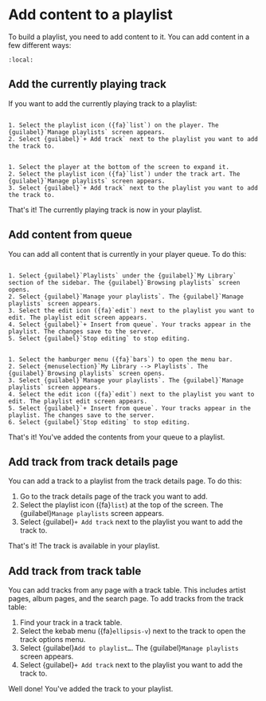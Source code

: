# Add content to a playlist

To build a playlist, you need to add content to it. You can add content in a few different ways:

```{contents}
:local:
```

## Add the currently playing track

If you want to add the currently playing track to a playlist:

```{tabbed} Desktop

1. Select the playlist icon ({fa}`list`) on the player. The {guilabel}`Manage playlists` screen appears.
2. Select {guilabel}`+ Add track` next to the playlist you want to add the track to.

```

```{tabbed} Mobile

1. Select the player at the bottom of the screen to expand it.
2. Select the playlist icon ({fa}`list`) under the track art. The {guilabel}`Manage playlists` screen appears.
3. Select {guilabel}`+ Add track` next to the playlist you want to add the track to.

```

That's it! The currently playing track is now in your playlist.

## Add content from queue

You can add all content that is currently in your player queue. To do this:

```{tabbed} Desktop

1. Select {guilabel}`Playlists` under the {guilabel}`My Library` section of the sidebar. The {guilabel}`Browsing playlists` screen opens.
2. Select {guilabel}`Manage your playlists`. The {guilabel}`Manage playlists` screen appears.
3. Select the edit icon ({fa}`edit`) next to the playlist you want to edit. The playlist edit screen appears.
4. Select {guilabel}`+ Insert from queue`. Your tracks appear in the playlist. The changes save to the server.
5. Select {guilabel}`Stop editing` to stop editing.

```

```{tabbed} Mobile

1. Select the hamburger menu ({fa}`bars`) to open the menu bar.
2. Select {menuselection}`My Library --> Playlists`. The {guilabel}`Browsing playlists` screen opens.
3. Select {guilabel}`Manage your playlists`. The {guilabel}`Manage playlists` screen appears.
4. Select the edit icon ({fa}`edit`) next to the playlist you want to edit. The playlist edit screen appears.
5. Select {guilabel}`+ Insert from queue`. Your tracks appear in the playlist. The changes save to the server.
6. Select {guilabel}`Stop editing` to stop editing.

```

That's it! You've added the contents from your queue to a playlist.

## Add track from track details page

You can add a track to a playlist from the track details page. To do this:

1. Go to the track details page of the track you want to add.
2. Select the playlist icon ({fa}`list`) at the top of the screen. The {guilabel}`Manage playlists` screen appears. 
3. Select {guilabel}`+ Add track` next to the playlist you want to add the track to.

That's it! The track is available in your playlist.

## Add track from track table

You can add tracks from any page with a track table. This includes artist pages, album pages, and the search page. To add tracks from the track table:

1. Find your track in a track table.
2. Select the kebab menu ({fa}`ellipsis-v`) next to the track to open the track options menu.
3. Select {guilabel}`Add to playlist…`. The {guilabel}`Manage playlists` screen appears. 
4. Select {guilabel}`+ Add track` next to the playlist you want to add the track to.

Well done! You've added the track to your playlist.
